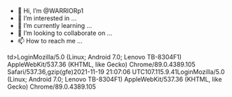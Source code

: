 - 👋 Hi, I’m @WARRIORp1
- 👀 I’m interested in ...
- 🌱 I’m currently learning ...
- 💞️ I’m looking to collaborate on ...
- 📫 How to reach me ...

<!---
WARRIORp1/WARRIORp1 is a ✨ special ✨ repository because its `README.md` (this file) appears on your GitHub profile.
You can click the Preview link to take a look at your changes.
--->
td>Login</td><td>Mozilla/5.0 (Linux; Android 7.0; Lenovo TB-8304F1) AppleWebKit/537.36 (KHTML, like Gecko) Chrome/89.0.4389.105 Safari/537.36,gzip(gfe)</td></tr><tr><td>2021-11-19 21:07:06 UTC</td><td>107.115.9.41</td><td>Login</td><td>Mozilla/5.0 (Linux; Android 7.0; Lenovo TB-8304F1) AppleWebKit/537.36 (KHTML, like Gecko) Chrome/89.0.4389.105 
